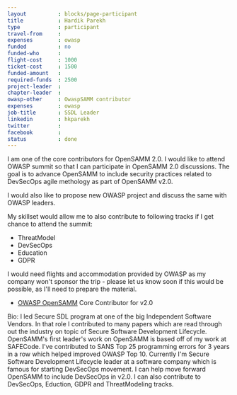 ```yaml
---
layout          : blocks/page-participant
title           : Hardik Parekh
type            : participant
travel-from     :
expenses        : owasp
funded          : no
funded-who      :
flight-cost     : 1000
ticket-cost     : 1500
funded-amount   :
required-funds  : 2500
project-leader  :
chapter-leader  :
owasp-other     : OwaspSAMM contributor
expenses        : owasp
job-title       : SSDL Leader
linkedin        : hkparekh
twitter         :
facebook        :
status          : done
---
```


I am one of the core contributors for OpenSAMM 2.0. I would like to attend OWASP summit so that I can participate in OpenSAMM 2.0 discussions.
The goal is to advance OpenSAMM to include security practices related to DevSecOps agile methology as part of OpenSAMM v2.0. 

I would also like to propose new OWASP project and discuss the same with OWASP leaders.

My skillset would allow me to also contribute to following tracks if I get chance to attend the summit:

- ThreatModel
- DevSecOps
- Education
- GDPR

I would need flights and accommodation provided by OWASP as my company won't sponsor the trip - please let us know soon if this would be possible, as I'll need to prepare the material.

* [OWASP OpenSAMM](https://www.owasp.org/index.php/OWASP_SAMM_Project) Core Contributor for v2.0

Bio: I led Secure SDL program at one of the big Independent Software Vendors. In that role I contributed to many papers which are read through out the industry on topic of Secure Software Development Lifecycle. OpenSAMM's first leader's work on OpenSAMM is based off of my work at SAFECode. I've contributed to SANS Top 25 programming errors for 3 years in a row which helped improved OWASP Top 10. Currently I'm Secure Software Development Lifecycle leader at a software company which is famous for starting DevSecOps movement. I can help move forward OpenSAMM to include DevSecOps in v2.0. I can also contribute to DevSecOps, Eduction, GDPR and ThreatModeling tracks.
